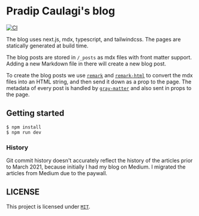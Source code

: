 # Pradip Caulagi's blog

[![CI](https://github.com/caulagi/blog/actions/workflows/ci.yml/badge.svg)](https://github.com/caulagi/blog/actions/workflows/ci.yml)

The blog uses next.js, mdx, typescript, and tailwindcss. The pages are statically generated at build time.

The blog posts are stored in `/_posts` as mdx files with front matter support. Adding a new Markdown file in there will create a new blog post.

To create the blog posts we use [`remark`][remark] and [`remark-html`][remark-html] to convert the mdx files into an HTML string, and then send it down as a prop to the page. The metadata of every post is handled by [`gray-matter`][gray-matter] and also sent in props to the page.

## Getting started

```
$ npm install
$ npm run dev
```

### History

Git commit history doesn't accurately reflect the history of the articles prior to March 2021, because initially I had my blog on Medium. I migrated the articles from Medium due to the paywall.

## LICENSE

This project is licensed under [`MIT`](LICENSE).

[remark]: https://github.com/remarkjs/remark
[remark-html]: https://github.com/remarkjs/remark-html
[gray-matter]: https://github.com/jonschlinkert/gray-matter
